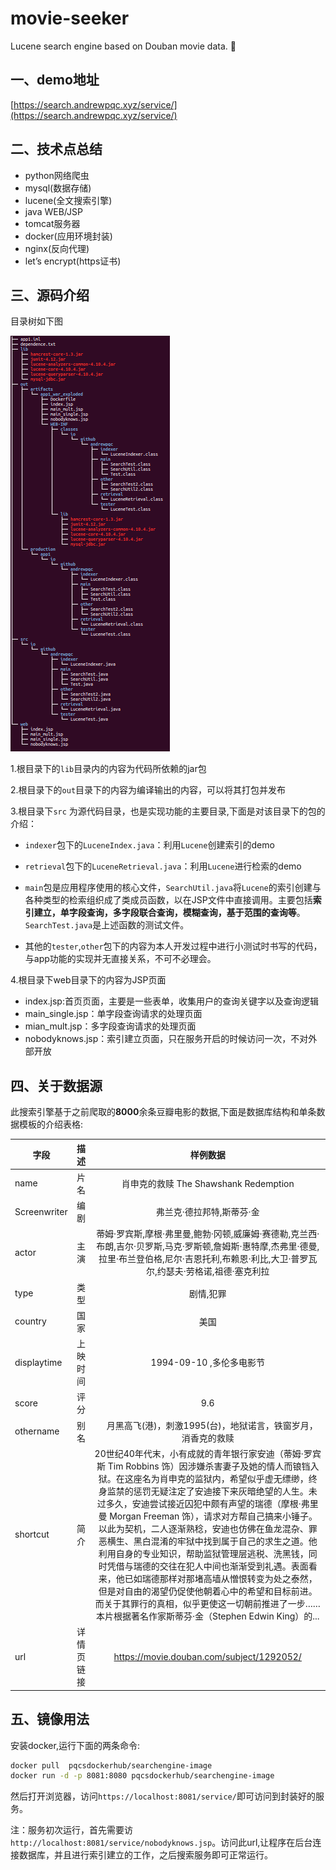 # movie-seeker
Lucene search engine based on Douban movie data. :beers:

## 一、demo地址
[https://search.andrewpqc.xyz/service/](https://search.andrewpqc.xyz/service/)


## 二、技术点总结
- python网络爬虫
- mysql(数据存储)
- lucene(全文搜索引擎)
- java WEB/JSP
- tomcat服务器
- docker(应用环境封装)
- nginx(反向代理)
- let’s encrypt(https证书)

## 三、源码介绍
目录树如下图

![目录树](/images/screenshot.png)


1.根目录下的`lib`目录内的内容为代码所依赖的jar包

2.根目录下的`out`目录下的内容为编译输出的内容，可以将其打包并发布

3.根目录下`src` 为源代码目录，也是实现功能的主要目录,下面是对该目录下的包的介绍：
- `indexer`包下的`LuceneIndex.java`：利用`Lucene`创建索引的demo
- `retrieval`包下的`LuceneRetrieval.java`：利用`Lucene`进行检索的demo
- `main`包是应用程序使用的核心文件，`SearchUtil.java`将`Lucene`的索引创建与各种类型的检索组织成了类成员函数，以在JSP文件中直接调用。主要包括**索引建立，单字段查询，多字段联合查询，模糊查询，基于范围的查询等**。`SearchTest.java`是上述函数的测试文件。

- 其他的`tester`,`other`包下的内容为本人开发过程中进行小测试时书写的代码，与app功能的实现并无直接关系，不可不必理会。

4.根目录下web目录下的内容为JSP页面
- index.jsp:首页页面，主要是一些表单，收集用户的查询关键字以及查询逻辑
- main_single.jsp：单字段查询请求的处理页面
- mian_mult.jsp：多字段查询请求的处理页面
- nobodyknows.jsp：索引建立页面，只在服务开启的时候访问一次，不对外部开放

## 四、关于数据源
此搜索引擎基于之前爬取的**8000**余条豆瓣电影的数据,下面是数据库结构和单条数据模板的介绍表格:

| 字段 | 描述 | 样例数据 |
| - | :-: | :--: |
| name | 片名 | 肖申克的救赎 The Shawshank Redemption |
| Screenwriter | 编剧 | 弗兰克·德拉邦特,斯蒂芬·金 |
| actor | 主演 | 蒂姆·罗宾斯,摩根·弗里曼,鲍勃·冈顿,威廉姆·赛德勒,克兰西·布朗,吉尔·贝罗斯,马克·罗斯顿,詹姆斯·惠特摩,杰弗里·德曼,拉里·布兰登伯格,尼尔·吉恩托利,布赖恩·利比,大卫·普罗瓦尔,约瑟夫·劳格诺,祖德·塞克利拉|
| type |  类型 | 剧情,犯罪　|
| country | 国家 | 美国　|
| displaytime| 上映时间 |1994-09-10 ,多伦多电影节　|
| score | 评分 | 9.6 |
| othername | 别名 |　月黑高飞(港)，刺激1995(台)，地狱诺言，铁窗岁月，消香克的救赎　|
| shortcut | 简介 | 20世纪40年代末，小有成就的青年银行家安迪（蒂姆·罗宾斯 Tim Robbins 饰）因涉嫌杀害妻子及她的情人而锒铛入狱。在这座名为肖申克的监狱内，希望似乎虚无缥缈，终身监禁的惩罚无疑注定了安迪接下来灰暗绝望的人生。未过多久，安迪尝试接近囚犯中颇有声望的瑞德（摩根·弗里曼 Morgan Freeman 饰），请求对方帮自己搞来小锤子。以此为契机，二人逐渐熟稔，安迪也仿佛在鱼龙混杂、罪恶横生、黑白混淆的牢狱中找到属于自己的求生之道。他利用自身的专业知识，帮助监狱管理层逃税、洗黑钱，同时凭借与瑞德的交往在犯人中间也渐渐受到礼遇。表面看来，他已如瑞德那样对那堵高墙从憎恨转变为处之泰然，但是对自由的渴望仍促使他朝着心中的希望和目标前进。而关于其罪行的真相，似乎更使这一切朝前推进了一步……本片根据著名作家斯蒂芬·金（Stephen Edwin King）的...　|
| url | 详情页链接 |  https://movie.douban.com/subject/1292052/  |


## 五、镜像用法
安装docker,运行下面的两条命令:
``` bash
docker pull  pqcsdockerhub/searchengine-image
docker run -d -p 8081:8080 pqcsdockerhub/searchengine-image
```
然后打开浏览器，访问`https://localhost:8081/service/`即可访问到封装好的服务。

注：服务初次运行，首先需要访`http://localhost:8081/service/nobodyknows.jsp`。访问此url,让程序在后台连接数据库，并且进行索引建立的工作，之后搜索服务即可正常运行。

